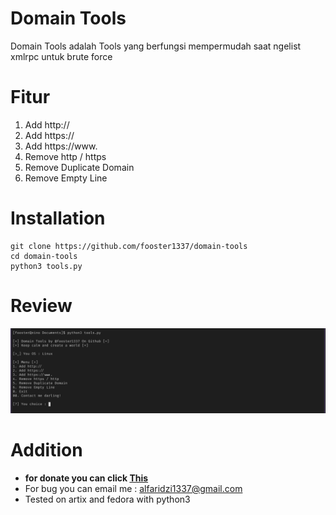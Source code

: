 # Domain Tools
Domain Tools adalah Tools yang berfungsi mempermudah saat ngelist xmlrpc untuk brute force
# Fitur
1. Add http://
2. Add https://
3. Add https://www.
4. Remove http / https
5. Remove Duplicate Domain
6. Remove Empty Line
# Installation 
```
git clone https://github.com/fooster1337/domain-tools
cd domain-tools
python3 tools.py
```
# Review
![Review](https://raw.githubusercontent.com/fooster1337/domain-tools/main/2022-01-23_22-55.png)
# Addition
- <b>for donate you can click <a href="https://saweria.co/fooster"> This </a> </b>
- For bug you can email me : alfaridzi1337@gmail.com
- Tested on artix and fedora with python3
